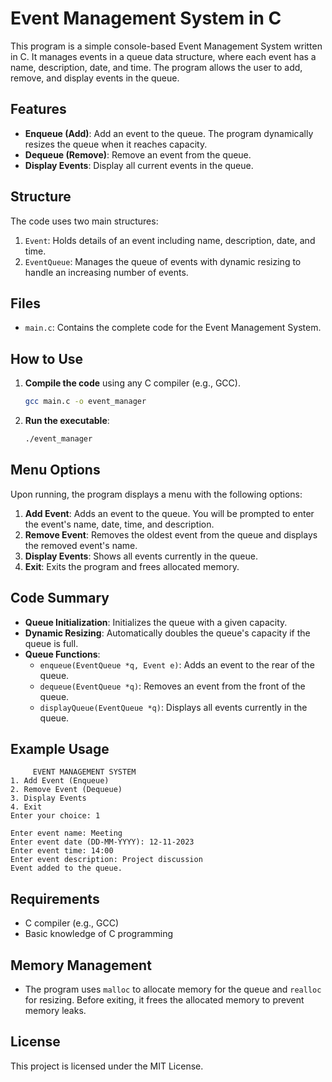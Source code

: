 # Event Management System in C

This program is a simple console-based Event Management System written in C. It manages events in a queue data structure, where each event has a name, description, date, and time. The program allows the user to add, remove, and display events in the queue. 

## Features
- **Enqueue (Add)**: Add an event to the queue. The program dynamically resizes the queue when it reaches capacity.
- **Dequeue (Remove)**: Remove an event from the queue.
- **Display Events**: Display all current events in the queue.

## Structure
The code uses two main structures:
1. `Event`: Holds details of an event including name, description, date, and time.
2. `EventQueue`: Manages the queue of events with dynamic resizing to handle an increasing number of events.

## Files
- `main.c`: Contains the complete code for the Event Management System.

## How to Use
1. **Compile the code** using any C compiler (e.g., GCC).
   ```bash
   gcc main.c -o event_manager
   ```
2. **Run the executable**:
   ```bash
   ./event_manager
   ```

## Menu Options
Upon running, the program displays a menu with the following options:
1. **Add Event**: Adds an event to the queue. You will be prompted to enter the event's name, date, time, and description.
2. **Remove Event**: Removes the oldest event from the queue and displays the removed event's name.
3. **Display Events**: Shows all events currently in the queue.
4. **Exit**: Exits the program and frees allocated memory.

## Code Summary
- **Queue Initialization**: Initializes the queue with a given capacity.
- **Dynamic Resizing**: Automatically doubles the queue's capacity if the queue is full.
- **Queue Functions**:
  - `enqueue(EventQueue *q, Event e)`: Adds an event to the rear of the queue.
  - `dequeue(EventQueue *q)`: Removes an event from the front of the queue.
  - `displayQueue(EventQueue *q)`: Displays all events currently in the queue.

## Example Usage
```plaintext
     EVENT MANAGEMENT SYSTEM     
1. Add Event (Enqueue)
2. Remove Event (Dequeue)
3. Display Events
4. Exit
Enter your choice: 1

Enter event name: Meeting
Enter event date (DD-MM-YYYY): 12-11-2023
Enter event time: 14:00
Enter event description: Project discussion
Event added to the queue.
```

## Requirements
- C compiler (e.g., GCC)
- Basic knowledge of C programming

## Memory Management
- The program uses `malloc` to allocate memory for the queue and `realloc` for resizing. Before exiting, it frees the allocated memory to prevent memory leaks.

## License
This project is licensed under the MIT License.
